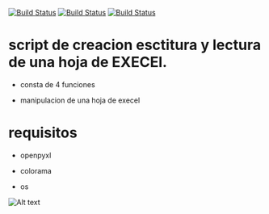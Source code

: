 [![Build Status](https://img.shields.io/badge/Python-3.7-green?logo=python)]()
[![Build Status](https://img.shields.io/badge/Lib-Openpyxl-ligthgreen?logo=python)]()
[![Build Status](https://img.shields.io/badge/Lib-Colorama-orange?logo=python)]()

# script de creacion esctitura y lectura de una hoja de EXECEl.

* consta de 4 funciones 

* manipulacion de una hoja de execel



#  requisitos

* openpyxl

* colorama
* os


![Alt text]()
